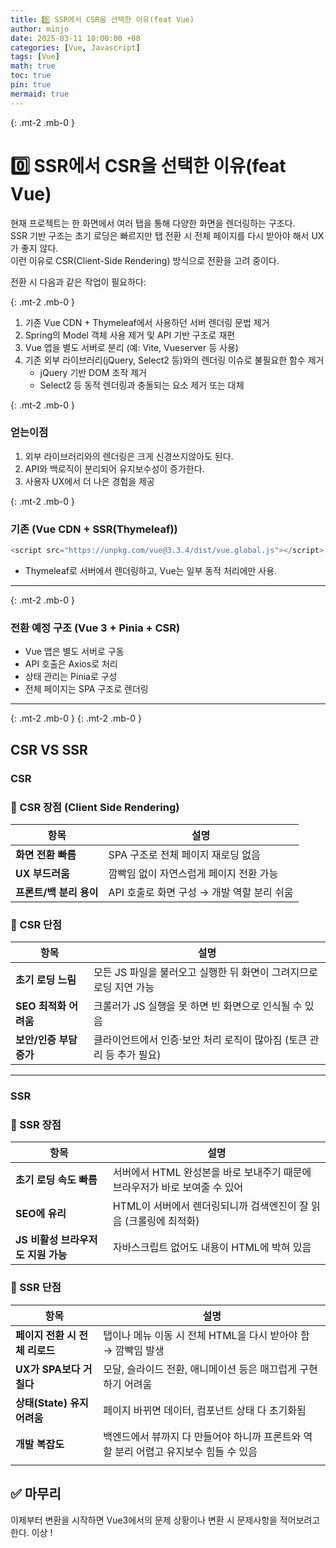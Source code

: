 ```yaml
---
title: 0️⃣ SSR에서 CSR을 선택한 이유(feat Vue)
author: minjo
date: 2025-03-11 10:00:00 +08
categories: [Vue, Javascript]
tags: [Vue]
math: true
toc: true
pin: true
mermaid: true
---
```


{: .mt-2 .mb-0 }

# 0️⃣ SSR에서 CSR을 선택한 이유(feat Vue)

현재 프로젝트는 한 화면에서 여러 탭을 통해 다양한 화면을 렌더링하는 구조다.  
SSR 기반 구조는 초기 로딩은 빠르지만 탭 전환 시 전체 페이지를 다시 받아야 해서 UX가 좋지 않다.  
이런 이유로 CSR(Client-Side Rendering) 방식으로 전환을 고려 중이다.

전환 시 다음과 같은 작업이 필요하다:

{: .mt-2 .mb-0 }

1. 기존 Vue CDN + Thymeleaf에서 사용하던 서버 렌더링 문법 제거
2. Spring의 Model 객체 사용 제거 및 API 기반 구조로 재편
3. Vue 앱을 별도 서버로 분리 (예: Vite, Vueserver 등 사용)
4. 기존 외부 라이브러리(jQuery, Select2 등)와의 렌더링 이슈로 불필요한 함수 제거
   - jQuery 기반 DOM 조작 제거
   - Select2 등 동적 렌더링과 충돌되는 요소 제거 또는 대체

{: .mt-2 .mb-0 }

### 얻는이점

1. 외부 라이브러리와의 렌더링은 크게 신경쓰지않아도 된다.
2. API와 백로직이 분리되어 유지보수성이 증가한다.
3. 사용자 UX에서 더 나은 경험을 제공

{: .mt-2 .mb-0 }

### 기존 (Vue CDN + SSR(Thymeleaf))

```javascript
<script src="https://unpkg.com/vue@3.3.4/dist/vue.global.js"></script>
```

- Thymeleaf로 서버에서 렌더링하고, Vue는 일부 동적 처리에만 사용.

---

{: .mt-2 .mb-0 }

### 전환 예정 구조 (Vue 3 + Pinia + CSR)

- Vue 앱은 별도 서버로 구동
- API 호출은 Axios로 처리
- 상태 관리는 Pinia로 구성
- 전체 페이지는 SPA 구조로 렌더링

---

{: .mt-2 .mb-0 }
{: .mt-2 .mb-0 }

## CSR VS SSR

### CSR

### 🔵 CSR 장점 (Client Side Rendering)

| 항목                    | 설명                                       |
| ----------------------- | ------------------------------------------ |
| **화면 전환 빠름**      | SPA 구조로 전체 페이지 재로딩 없음         |
| **UX 부드러움**         | 깜빡임 없이 자연스럽게 페이지 전환 가능    |
| **프론트/백 분리 용이** | API 호출로 화면 구성 → 개발 역할 분리 쉬움 |

### 🔴 CSR 단점

| 항목                    | 설명                                                                 |
| ----------------------- | -------------------------------------------------------------------- |
| **초기 로딩 느림**      | 모든 JS 파일을 불러오고 실행한 뒤 화면이 그려지므로 로딩 지연 가능   |
| **SEO 최적화 어려움**   | 크롤러가 JS 실행을 못 하면 빈 화면으로 인식될 수 있음                |
| **보안/인증 부담 증가** | 클라이언트에서 인증·보안 처리 로직이 많아짐 (토큰 관리 등 추가 필요) |

---

### SSR

### 🔵 SSR 장점

| 항목                               | 설명                                                                       |
| ---------------------------------- | -------------------------------------------------------------------------- |
| **초기 로딩 속도 빠름**            | 서버에서 HTML 완성본을 바로 보내주기 때문에 브라우저가 바로 보여줄 수 있어 |
| **SEO에 유리**                     | HTML이 서버에서 렌더링되니까 검색엔진이 잘 읽음 (크롤링에 최적화)          |
| **JS 비활성 브라우저도 지원 가능** | 자바스크립트 없어도 내용이 HTML에 박혀 있음                                |

### 🔴 SSR 단점

| 항목                           | 설명                                                                                 |
| ------------------------------ | ------------------------------------------------------------------------------------ |
| **페이지 전환 시 전체 리로드** | 탭이나 메뉴 이동 시 전체 HTML을 다시 받아야 함 → 깜빡임 발생                         |
| **UX가 SPA보다 거칠다**        | 모달, 슬라이드 전환, 애니메이션 등은 매끄럽게 구현하기 어려움                        |
| **상태(State) 유지 어려움**    | 페이지 바뀌면 데이터, 컴포넌트 상태 다 초기화됨                                      |
| **개발 복잡도**                | 백엔드에서 뷰까지 다 만들어야 하니까 프론트와 역할 분리 어렵고 유지보수 힘들 수 있음 |
|                                |                                                                                      |

## ✅ 마무리

이제부터 변환을 시작하면 Vue3에서의 문제 상황이나 변환 시 문제사항을 적어보려고한다. 이상 !
